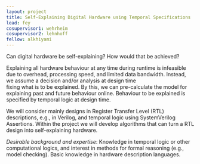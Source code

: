 ```yaml
---
layout: project
title: Self-Explaining Digital Hardware using Temporal Specifications 
lead: fey
cosupervisor1: wehrheim
cosupervisor2: lehnhoff
fellow: alkhiyami
---
```


Can digital hardware be self-explaining? How would that be achieved? 

Explaining all hardware behaviour at any time during runtime is infeasible due to overhead, processing speed, and limited data bandwidth. Instead,
we assume a decision and/or analysis at design time  
fixing what is to be explained. By this, we can pre-calculate the model for explaining past and future behaviour online. Behaviour to be explained is specified by temporal logic at design time.

We will consider mainly designs in Register Transfer Level (RTL) descriptions, e.g., in Verilog, and temporal logic using SystemVerilog Assertions. Within the project we will develop algorithms that can turn a RTL design into self-explaining hardware.

<em>Desirable background and expertise</em>:
Knowledge in temporal logic or other computational logics, and interest in methods for formal reasoning (e.g., model checking).
Basic knowledge in hardware description languages.
